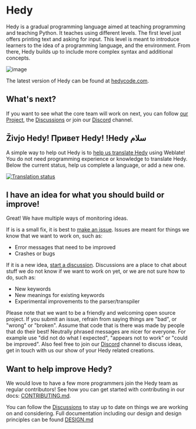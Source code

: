 # Hedy

Hedy is a gradual programming language aimed at teaching programming and teaching Python. It teaches using different levels. The first level just offers printing text and asking for input. This level is meant to introduce learners to the idea of a programming language, and the environment. From there, Hedy builds up to include more complex syntax and additional concepts.

![image](https://user-images.githubusercontent.com/38155424/156551654-fe6ae62e-e52a-444f-abdb-d776fe8dd7b7.png)

The latest version of Hedy can be found at [hedycode.com](https://hedycode.com).

What's next?
------------

If you want to see what the core team will work on next, you can follow [our Project](https://github.com/Felienne/hedy/projects/5), the [Discussions](https://github.com/Felienne/hedy/discussions) or join our [Discord](https://discord.gg/8yY7dEme9r) channel.

Živjo Hedy! Привет Hedy! !Hedy سلام
----------------------------------------------

A simple way to help out Hedy is to [help us translate Hedy](TRANSLATING.md) using Weblate! You do not need programming experience or knowledge to translate Hedy. Below the current status, help us complete a language, or add a new one.

<a href="https://hosted.weblate.org/engage/hedy/">
<img src="https://hosted.weblate.org/widgets/hedy/-/multi-auto.svg" alt="Translation status" />
</a>


I have an idea for what you should build or improve!
----------------------------------------------------

Great! We have multiple ways of monitoring ideas.

If is is a small fix, it is best to [make an issue](https://github.com/Felienne/hedy/issues/new/choose). Issues are meant for things we know that we want to work on, such as:

* Error messages that need to be improved
* Crashes or bugs

If it is a new idea, [start a discussion](https://github.com/Felienne/hedy/discussions/categories/ideas). Discussions are a place to chat about stuff we do not know if we want to work on yet, or we are not sure how to do, such as:

* New keywords
* New meanings for existing keywords
* Experimental improvements to the parser/transpiler

Please note that we want to be a friendly and welcoming open source project. If you submit an issue, refrain from saying things are "bad", or "wrong" or "broken". Assume that code that is there was made by people that do their best! Neutrally phrased messages are nicer for everyone. For example use "did not do what I expected", "appears not to work" or "could be improved". Also feel free to join our [Discord](https://discord.gg/8yY7dEme9r) channel to discuss ideas, get in touch with us our show of your Hedy related creations.

Want to help improve Hedy?
--------------------------

We would love to have a few more programmers join the Hedy team as regular contributors! See how you can get started with contributing in our docs: [CONTRIBUTING.md](CONTRIBUTING.md).

You can follow the [Discussions](https://github.com/Felienne/hedy/discussions) to stay up to date on things we are working on and considering. Full documentation including our design and design principles can be found [DESIGN.md](DESIGN.md)
